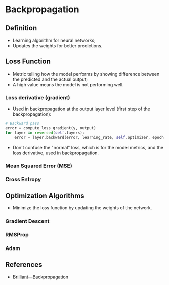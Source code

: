 # Backpropagation

## Definition

- Learning algorithm for neural networks;
- Updates the weights for better predictions.

## Loss Function

- Metric telling how the model performs by showing difference between the
  predicted and the actual output;
- A high value means the model is not performing well.

### Loss derivative (gradient)

- Used in backpropagation at the output layer level (first step of the
  backpropagation):

```python
# Backward pass
error = compute_loss_gradient(y, output)
for layer in reversed(self.layers):
    error = layer.backward(error, learning_rate, self.optimizer, epoch + 1)
```

- Don't confuse the "normal" loss, which is for the model metrics, and the loss
  derivative, used in backpropagation.

### Mean Squared Error (MSE)

### Cross Entropy

## Optimization Algorithms

- Minimize the loss function by updating the weights of the network.

### Gradient Descent

### RMSProp

### Adam

## References

- [Brilliant—Backpropagation](https://brilliant.org/wiki/backpropagation/)

```

```
